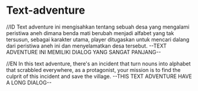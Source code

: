 # Text-adventure
//ID
Text adventure ini mengisahkan tentang sebuah desa yang mengalami peristiwa aneh dimana benda mati berubah menjadi alfabet yang tak tersusun, sebagai karakter utama, player ditugaskan untuk mencari dalang dari peristiwa aneh ini dan menyelamatkan desa tersebut.
--TEXT ADVENTURE INI MEMILIKI DIALOG YANG SANGAT PANJANG--

//EN
In this text adventure, there's an incident that turn nouns into alphabet that scrabbled everywhere, as a protagonist, your mission is to find the culprit of this incident and save the village.
--THIS TEXT ADVENTURE HAVE A LONG DIALOG--
